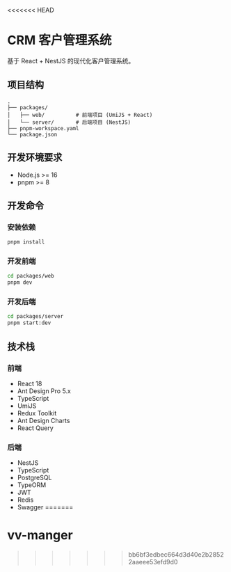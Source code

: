 <<<<<<< HEAD
# CRM 客户管理系统

基于 React + NestJS 的现代化客户管理系统。

## 项目结构

```
.
├── packages/
│   ├── web/          # 前端项目 (UmiJS + React)
│   └── server/       # 后端项目 (NestJS)
├── pnpm-workspace.yaml
└── package.json
```

## 开发环境要求

- Node.js >= 16
- pnpm >= 8

## 开发命令

### 安装依赖
```bash
pnpm install
```

### 开发前端
```bash
cd packages/web
pnpm dev
```

### 开发后端
```bash
cd packages/server
pnpm start:dev
```

## 技术栈

### 前端
- React 18
- Ant Design Pro 5.x
- TypeScript
- UmiJS
- Redux Toolkit
- Ant Design Charts
- React Query

### 后端
- NestJS
- TypeScript
- PostgreSQL
- TypeORM
- JWT
- Redis
- Swagger 
=======
# vv-manger
>>>>>>> bb6bf3edbec664d3d40e2b28522aaeee53efd9d0
